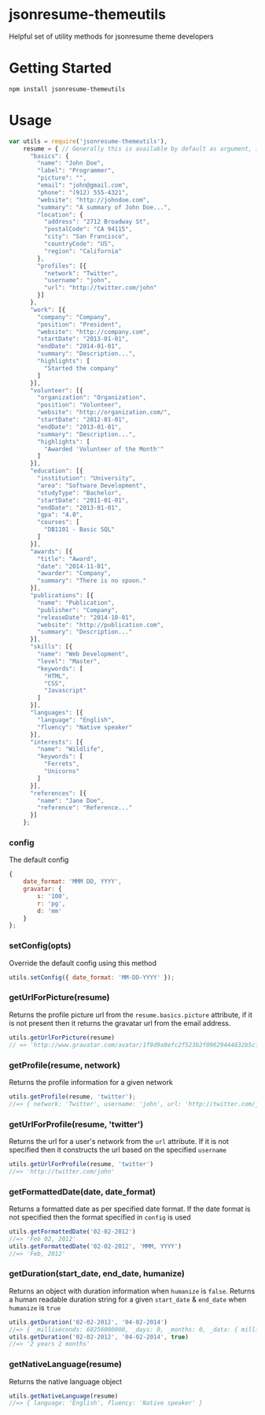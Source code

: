 jsonresume-themeutils
=====================

Helpful set of utility methods for jsonresume theme developers

# Getting Started
```
npm install jsonresume-themeutils
```

# Usage

```javascript
var utils = require('jsonresume-themeutils'),
    resume = { // Generally this is available by default as argument, including here for the sake of clarity
      "basics": {
        "name": "John Doe",
        "label": "Programmer",
        "picture": "",
        "email": "john@gmail.com",
        "phone": "(912) 555-4321",
        "website": "http://johndoe.com",
        "summary": "A summary of John Doe...",
        "location": {
          "address": "2712 Broadway St",
          "postalCode": "CA 94115",
          "city": "San Francisco",
          "countryCode": "US",
          "region": "California"
        },
        "profiles": [{
          "network": "Twitter",
          "username": "john",
          "url": "http://twitter.com/john"
        }]
      },
      "work": [{
        "company": "Company",
        "position": "President",
        "website": "http://company.com",
        "startDate": "2013-01-01",
        "endDate": "2014-01-01",
        "summary": "Description...",
        "highlights": [
          "Started the company"
        ]
      }],
      "volunteer": [{
        "organization": "Organization",
        "position": "Volunteer",
        "website": "http://organization.com/",
        "startDate": "2012-01-01",
        "endDate": "2013-01-01",
        "summary": "Description...",
        "highlights": [
          "Awarded 'Volunteer of the Month'"
        ]
      }],
      "education": [{
        "institution": "University",
        "area": "Software Development",
        "studyType": "Bachelor",
        "startDate": "2011-01-01",
        "endDate": "2013-01-01",
        "gpa": "4.0",
        "courses": [
          "DB1101 - Basic SQL"
        ]
      }],
      "awards": [{
        "title": "Award",
        "date": "2014-11-01",
        "awarder": "Company",
        "summary": "There is no spoon."
      }],
      "publications": [{
        "name": "Publication",
        "publisher": "Company",
        "releaseDate": "2014-10-01",
        "website": "http://publication.com",
        "summary": "Description..."
      }],
      "skills": [{
        "name": "Web Development",
        "level": "Master",
        "keywords": [
          "HTML",
          "CSS",
          "Javascript"
        ]
      }],
      "languages": [{
        "language": "English",
        "fluency": "Native speaker"
      }],
      "interests": [{
        "name": "Wildlife",
        "keywords": [
          "Ferrets",
          "Unicorns"
        ]
      }],
      "references": [{
        "name": "Jane Doe",
        "reference": "Reference..."
      }]
    };
```

### config
The default config 

```javascript
{
    date_format: 'MMM DD, YYYY',
    gravatar: {
        s: '100',
        r: 'pg',
        d: 'mm'
    }
};
```

### setConfig(opts)
Override the default config using this method

```javascript
utils.setConfig({ date_format: 'MM-DD-YYYY' });
```

### getUrlForPicture(resume)
Returns the profile picture url from the `resume.basics.picture` attribute, if it is not present then it returns the gravatar url from the email address.

```javascript
utils.getUrlForPicture(resume)
// => 'http://www.gravatar.com/avatar/1f9d9a9efc2f523b2f09629444632b5c?s=100&r=pg&d=mm'
```

### getProfile(resume, network)
Returns the profile information for a given network

```javascript
utils.getProfile(resume, 'twitter');
//=> { network: 'Twitter', username: 'john', url: 'http://twitter.com/john' }
```

### getUrlForProfile(resume, 'twitter')
Returns the url for a user's network from the `url` attribute. If it is not specified then it constructs the url based on the specified `username`

```javascript
utils.getUrlForProfile(resume, 'twitter')
//=> 'http://twitter.com/john'
```

### getFormattedDate(date, date_format)
Returns a formatted date as per specified date format. If the date format is not specified then the format specified in `config` is used

```javascript
utils.getFormattedDate('02-02-2012')
//=> 'Feb 02, 2012'
utils.getFormattedDate('02-02-2012', 'MMM, YYYY')
//=> 'Feb, 2012'
```

### getDuration(start_date, end_date, humanize)
Returns an object with duration information when `humanize` is `false`. Returns a human readable duration string for a given `start_date` & `end_date` when `humanize` is `true`

```javascript
utils.getDuration('02-02-2012', '04-02-2014')
//=> { _milliseconds: 68256000000, _days: 0, _months: 0, _data: { milliseconds: 0, seconds: 0, minutes: 0, hours: 0, days: 0, months: 2, years: 2 }, ... }
utils.getDuration('02-02-2012', '04-02-2014', true)
//=> '2 years 2 months'
```

### getNativeLanguage(resume)
Returns the native language object

```javascript
utils.getNativeLanguage(resume)
//=> { language: 'English', fluency: 'Native speaker' }
```
